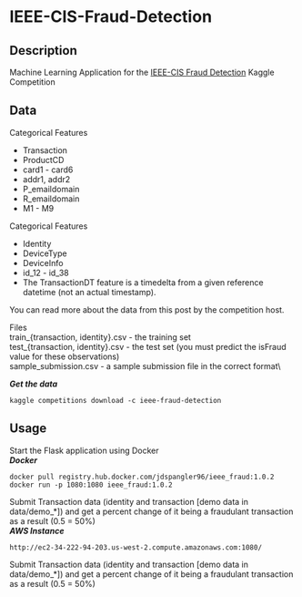 # IEEE-CIS-Fraud-Detection

## Description
Machine Learning Application for the [IEEE-CIS Fraud Detection](https://www.kaggle.com/c/ieee-fraud-detection) Kaggle Competition

## Data
Categorical Features 
- Transaction
- ProductCD
- card1 - card6
- addr1, addr2
- P_emaildomain
- R_emaildomain
- M1 - M9

Categorical Features 
- Identity
- DeviceType
- DeviceInfo
- id_12 - id_38
- The TransactionDT feature is a timedelta from a given reference datetime (not an actual timestamp).

You can read more about the data from this post by the competition host.

Files\
train_{transaction, identity}.csv - the training set\
test_{transaction, identity}.csv - the test set (you must predict the isFraud value for these observations)\
sample_submission.csv - a sample submission file in the correct format\

***Get the data***
```commandline
kaggle competitions download -c ieee-fraud-detection
```

## Usage
Start the Flask application using Docker
\
***Docker***
```commandline
docker pull registry.hub.docker.com/jdspangler96/ieee_fraud:1.0.2
docker run -p 1080:1080 ieee_fraud:1.0.2
```
Submit Transaction data (identity and transaction [demo data in data/demo_*]) and get a percent change of it being a fraudulant transaction as a result (0.5 = 50%)
\
***AWS Instance***
```commandline
http://ec2-34-222-94-203.us-west-2.compute.amazonaws.com:1080/
```
Submit Transaction data (identity and transaction [demo data in data/demo_*]) and get a percent change of it being a fraudulant transaction as a result (0.5 = 50%)
